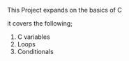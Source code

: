 This Project expands on the basics of C

it covers the following;
1. C variables
2. Loops
3. Conditionals